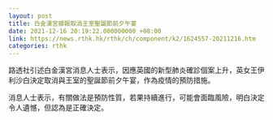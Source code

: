 ```yaml
---
layout: post
title: 白金漢宮據報取消王室聖誕節前夕午宴
date: 2021-12-16 20:19:22.000000000 +08:00
link: https://news.rthk.hk/rthk/ch/component/k2/1624557-20211216.htm
categories: rthk
---
```


路透社引述白金漢宮消息人士表示，因應英國的新型肺炎確診個案上升，英女王伊利沙白決定取消與王室的聖誕節前夕午宴，作為疫情的預防措施。

消息人士表示，有關做法是預防性質，若果持續進行，可能會面臨風險，明白決定令人遺憾，但認為是正確決定。
